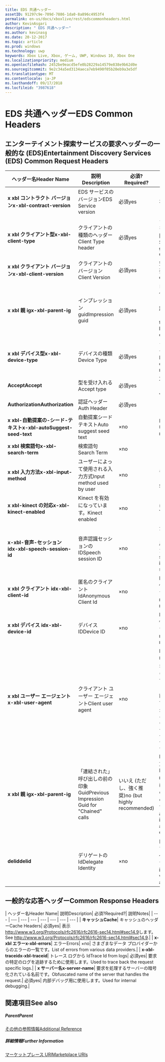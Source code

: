 ```yaml
---
title: EDS 共通ヘッダー
assetID: 91297c9e-709d-7886-1da0-8a896c4953f4
permalink: en-us/docs/xboxlive/rest/edscommonheaders.html
author: KevinAsgari
description: " EDS 共通ヘッダー"
ms.author: kevinasg
ms.date: 20-12-2017
ms.topic: article
ms.prod: windows
ms.technology: uwp
keywords: Xbox Live, Xbox, ゲーム, UWP, Windows 10, Xbox One
ms.localizationpriority: medium
ms.openlocfilehash: 2452be9eacd5efe0b28229a14579e838e9b62d0e
ms.sourcegitcommit: 9e2c34a5ed3134aeca7eb9490f05b20eb9a3e5df
ms.translationtype: MT
ms.contentlocale: ja-JP
ms.lasthandoff: 09/17/2018
ms.locfileid: "3987618"
---
```

# <a name="eds-common-headers"></a><span data-ttu-id="325c9-104">EDS 共通ヘッダー</span><span class="sxs-lookup"><span data-stu-id="325c9-104">EDS Common Headers</span></span>

<a id="ID4EO"></a>



## <a name="entertainment-discovery-services-eds-common-request-headers"></a><span data-ttu-id="325c9-105">エンターテイメント探索サービスの要求ヘッダーの一般的な (EDS)</span><span class="sxs-lookup"><span data-stu-id="325c9-105">Entertainment Discovery Services (EDS) Common Request Headers</span></span>

| <span data-ttu-id="325c9-106">ヘッダー名</span><span class="sxs-lookup"><span data-stu-id="325c9-106">Header Name</span></span>| <span data-ttu-id="325c9-107">説明</span><span class="sxs-lookup"><span data-stu-id="325c9-107">Description</span></span>| <span data-ttu-id="325c9-108">必須?</span><span class="sxs-lookup"><span data-stu-id="325c9-108">Required?</span></span>| <span data-ttu-id="325c9-109">説明</span><span class="sxs-lookup"><span data-stu-id="325c9-109">Notes</span></span>|
| --- | --- | --- | --- |
| <b><span data-ttu-id="325c9-110">x xbl コントラクト バージョン</span><span class="sxs-lookup"><span data-stu-id="325c9-110">x-xbl-contract-version</span></span></b>| <span data-ttu-id="325c9-111">EDS サービスのバージョン</span><span class="sxs-lookup"><span data-stu-id="325c9-111">EDS Service version</span></span>| <span data-ttu-id="325c9-112">必須</span><span class="sxs-lookup"><span data-stu-id="325c9-112">yes</span></span>| <span data-ttu-id="325c9-113">3.2</span><span class="sxs-lookup"><span data-stu-id="325c9-113">3.2</span></span>|
| <b><span data-ttu-id="325c9-114">x xbl クライアント型</span><span class="sxs-lookup"><span data-stu-id="325c9-114">x-xbl-client-type</span></span></b>| <span data-ttu-id="325c9-115">クライアントの種類のヘッダー</span><span class="sxs-lookup"><span data-stu-id="325c9-115">Client Type header</span></span>| <span data-ttu-id="325c9-116">必須</span><span class="sxs-lookup"><span data-stu-id="325c9-116">yes</span></span>| <span data-ttu-id="325c9-117">クライアントの種類を取得するチームに問い合わせます。</span><span class="sxs-lookup"><span data-stu-id="325c9-117">Speak to team to get your own Client Type .</span></span>|
| <b><span data-ttu-id="325c9-118">x xbl クライアント バージョン</span><span class="sxs-lookup"><span data-stu-id="325c9-118">x-xbl-client-version</span></span></b>| <span data-ttu-id="325c9-119">クライアントのバージョン</span><span class="sxs-lookup"><span data-stu-id="325c9-119">Client Version</span></span>| <span data-ttu-id="325c9-120">必須</span><span class="sxs-lookup"><span data-stu-id="325c9-120">yes</span></span>| <span data-ttu-id="325c9-121">空でない任意の文字列。</span><span class="sxs-lookup"><span data-stu-id="325c9-121">Any non-empty string.</span></span>|
| <b><span data-ttu-id="325c9-122">x xbl 親 ig</span><span class="sxs-lookup"><span data-stu-id="325c9-122">x-xbl-parent-ig</span></span></b>| <span data-ttu-id="325c9-123">インプレッション guid</span><span class="sxs-lookup"><span data-stu-id="325c9-123">Impression guid</span></span>| <span data-ttu-id="325c9-124">必須</span><span class="sxs-lookup"><span data-stu-id="325c9-124">yes</span></span>| <span data-ttu-id="325c9-125">ログに記録し、その他のサービス呼び出しの間での要求を追跡するために使用します。</span><span class="sxs-lookup"><span data-stu-id="325c9-125">Used to track request in logs and across other service calls.</span></span>|
| <b><span data-ttu-id="325c9-126">x xbl デバイス型</span><span class="sxs-lookup"><span data-stu-id="325c9-126">x-xbl-device-type</span></span></b>| <span data-ttu-id="325c9-127">デバイスの種類</span><span class="sxs-lookup"><span data-stu-id="325c9-127">Device Type</span></span>| <span data-ttu-id="325c9-128">必須</span><span class="sxs-lookup"><span data-stu-id="325c9-128">yes</span></span>| <span data-ttu-id="325c9-129">クライアントを表すデバイスです。</span><span class="sxs-lookup"><span data-stu-id="325c9-129">Device that the client is representing .</span></span>|
| <b><span data-ttu-id="325c9-130">Accept</span><span class="sxs-lookup"><span data-stu-id="325c9-130">Accept</span></span></b>| <span data-ttu-id="325c9-131">型を受け入れる</span><span class="sxs-lookup"><span data-stu-id="325c9-131">Accept type</span></span>| <span data-ttu-id="325c9-132">必須</span><span class="sxs-lookup"><span data-stu-id="325c9-132">yes</span></span>| <span data-ttu-id="325c9-133">XML または JSON します。</span><span class="sxs-lookup"><span data-stu-id="325c9-133">XML or JSON.</span></span>|
| <b><span data-ttu-id="325c9-134">Authorization</span><span class="sxs-lookup"><span data-stu-id="325c9-134">Authorization</span></span></b>| <span data-ttu-id="325c9-135">認証ヘッダー</span><span class="sxs-lookup"><span data-stu-id="325c9-135">Auth Header</span></span>| <span data-ttu-id="325c9-136">必須</span><span class="sxs-lookup"><span data-stu-id="325c9-136">yes</span></span>|  |
| <b><span data-ttu-id="325c9-137">x xbl-自動提案の-シード-テキスト</span><span class="sxs-lookup"><span data-stu-id="325c9-137">x-xbl-autoSuggest-seed-text</span></span></b>| <span data-ttu-id="325c9-138">自動提案シード テキスト</span><span class="sxs-lookup"><span data-stu-id="325c9-138">Auto suggest seed text</span></span>| <span data-ttu-id="325c9-139">×</span><span class="sxs-lookup"><span data-stu-id="325c9-139">no</span></span>| <span data-ttu-id="325c9-140">BI の使用と関連性</span><span class="sxs-lookup"><span data-stu-id="325c9-140">Used For BI and relevance</span></span>|
| <b><span data-ttu-id="325c9-141">x xbl 検索語句</span><span class="sxs-lookup"><span data-stu-id="325c9-141">x-xbl-search-term</span></span></b>| <span data-ttu-id="325c9-142">検索語句</span><span class="sxs-lookup"><span data-stu-id="325c9-142">Search Term</span></span>| <span data-ttu-id="325c9-143">×</span><span class="sxs-lookup"><span data-stu-id="325c9-143">no</span></span>|  |
| <b><span data-ttu-id="325c9-144">x xbl 入力方法</span><span class="sxs-lookup"><span data-stu-id="325c9-144">x-xbl-input-method</span></span></b>| <span data-ttu-id="325c9-145">ユーザーによって使用される入力方式</span><span class="sxs-lookup"><span data-stu-id="325c9-145">Input method used by user</span></span>| <span data-ttu-id="325c9-146">×</span><span class="sxs-lookup"><span data-stu-id="325c9-146">no</span></span>| <span data-ttu-id="325c9-147">コント ローラー、音声認識、Kinect します。</span><span class="sxs-lookup"><span data-stu-id="325c9-147">Controller, Speech, Kinect .</span></span>|
| <b><span data-ttu-id="325c9-148">x xbl-kinect の対応</span><span class="sxs-lookup"><span data-stu-id="325c9-148">x-xbl-kinect-enabled</span></span></b>| <span data-ttu-id="325c9-149">Kinect を有効になっています。</span><span class="sxs-lookup"><span data-stu-id="325c9-149">Kinect enabled</span></span>| <span data-ttu-id="325c9-150">×</span><span class="sxs-lookup"><span data-stu-id="325c9-150">no</span></span>| <span data-ttu-id="325c9-151">はい/いいえ。</span><span class="sxs-lookup"><span data-stu-id="325c9-151">Yes/no.</span></span>|
| <b><span data-ttu-id="325c9-152">x-xbl-音声-セッション id</span><span class="sxs-lookup"><span data-stu-id="325c9-152">x-xbl-speech-session-id</span></span></b>| <span data-ttu-id="325c9-153">音声認識セッションの ID</span><span class="sxs-lookup"><span data-stu-id="325c9-153">Speech session ID</span></span>| <span data-ttu-id="325c9-154">×</span><span class="sxs-lookup"><span data-stu-id="325c9-154">no</span></span>| <span data-ttu-id="325c9-155">かどうかのセッションは、音声認識を使用して開始されました。</span><span class="sxs-lookup"><span data-stu-id="325c9-155">Whether session was initiated using speech.</span></span>|
| <b><span data-ttu-id="325c9-156">x xbl クライアント id</span><span class="sxs-lookup"><span data-stu-id="325c9-156">x-xbl-client-id</span></span></b>| <span data-ttu-id="325c9-157">匿名のクライアント Id</span><span class="sxs-lookup"><span data-stu-id="325c9-157">Anonymous Client Id</span></span>| <span data-ttu-id="325c9-158">×</span><span class="sxs-lookup"><span data-stu-id="325c9-158">no</span></span>| <span data-ttu-id="325c9-159">BI レポートと関連性のために使用します。</span><span class="sxs-lookup"><span data-stu-id="325c9-159">Used for BI reporting and relevance.</span></span>|
| <b><span data-ttu-id="325c9-160">x xbl デバイス id</span><span class="sxs-lookup"><span data-stu-id="325c9-160">x-xbl-device-id</span></span></b>| <span data-ttu-id="325c9-161">デバイス ID</span><span class="sxs-lookup"><span data-stu-id="325c9-161">Device ID</span></span>| <span data-ttu-id="325c9-162">×</span><span class="sxs-lookup"><span data-stu-id="325c9-162">no</span></span>| <span data-ttu-id="325c9-163">BI レポートと関連性のために使用します。</span><span class="sxs-lookup"><span data-stu-id="325c9-163">Used for BI reporting and relevance.</span></span>|
| <b><span data-ttu-id="325c9-164">x xbl ユーザー エージェント</span><span class="sxs-lookup"><span data-stu-id="325c9-164">x-xbl-user-agent</span></span></b>| <span data-ttu-id="325c9-165">クライアント ユーザー エージェント</span><span class="sxs-lookup"><span data-stu-id="325c9-165">Client user agent</span></span>| <span data-ttu-id="325c9-166">×</span><span class="sxs-lookup"><span data-stu-id="325c9-166">no</span></span>| <span data-ttu-id="325c9-167">BI に使われます。</span><span class="sxs-lookup"><span data-stu-id="325c9-167">Used for BI.</span></span> <span data-ttu-id="325c9-168">"&lt;名 >/&lt;バージョン > (&lt;OS バージョン > です。&lt;プラットフォーム > です。&lt;機能 > です。&lt;製造 > です。&lt;モデル >)"です。</span><span class="sxs-lookup"><span data-stu-id="325c9-168">"&lt;name>/&lt;version> (&lt;OS version>; &lt;platform>; &lt;capability>; &lt;manufacture>; &lt;model>)".</span></span>|
| <b><span data-ttu-id="325c9-169">x xbl 親 ig</span><span class="sxs-lookup"><span data-stu-id="325c9-169">x-xbl-parent-ig</span></span></b>| <span data-ttu-id="325c9-170">「連結された」呼び出しの前の印象 Guid</span><span class="sxs-lookup"><span data-stu-id="325c9-170">Previous Impression Guid for "Chained" calls</span></span>| <span data-ttu-id="325c9-171">いいえ (ただし、強く推奨)</span><span class="sxs-lookup"><span data-stu-id="325c9-171">no (but highly recommended)</span></span>| <span data-ttu-id="325c9-172">BI 関連性のために重要です。</span><span class="sxs-lookup"><span data-stu-id="325c9-172">Important for BI relevance.</span></span> <span data-ttu-id="325c9-173">たとえば、参照の呼び出しの IG は、呼び出しの詳細は次の親 IG です。</span><span class="sxs-lookup"><span data-stu-id="325c9-173">For example, a Browse call's IG is the parent IG for a following up detail call.</span></span>|
| <b><span data-ttu-id="325c9-174">delid</span><span class="sxs-lookup"><span data-stu-id="325c9-174">delid</span></span></b>| <span data-ttu-id="325c9-175">デリゲートの Id</span><span class="sxs-lookup"><span data-stu-id="325c9-175">Delegate Identity</span></span>| <span data-ttu-id="325c9-176">×</span><span class="sxs-lookup"><span data-stu-id="325c9-176">no</span></span>| <span data-ttu-id="325c9-177">内部サービスで使用すると、ユーザーの代わりに動作します。</span><span class="sxs-lookup"><span data-stu-id="325c9-177">Used by internal services to work on behalf of a user.</span></span>|

## <a name="common-response-headers"></a><span data-ttu-id="325c9-178">一般的な応答ヘッダー</span><span class="sxs-lookup"><span data-stu-id="325c9-178">Common Response Headers</span></span>

| <span data-ttu-id="325c9-179">ヘッダー名</span><span class="sxs-lookup"><span data-stu-id="325c9-179">Header Name</span></span>| <span data-ttu-id="325c9-180">説明</span><span class="sxs-lookup"><span data-stu-id="325c9-180">Description</span></span>| <span data-ttu-id="325c9-181">必須?</span><span class="sxs-lookup"><span data-stu-id="325c9-181">Required?</span></span>| <span data-ttu-id="325c9-182">説明</span><span class="sxs-lookup"><span data-stu-id="325c9-182">Notes</span></span>|
| --- | --- | --- | --- | --- | --- | --- | --- |
| <b><span data-ttu-id="325c9-183">キャッシュ</span><span class="sxs-lookup"><span data-stu-id="325c9-183">Cache</span></span></b>| <span data-ttu-id="325c9-184">キャッシュのヘッダー</span><span class="sxs-lookup"><span data-stu-id="325c9-184">Cache Headers</span></span>| <span data-ttu-id="325c9-185">必須</span><span class="sxs-lookup"><span data-stu-id="325c9-185">yes</span></span>| <span data-ttu-id="325c9-186">表示<a href="http://www.w3.org/Protocols/rfc2616/rfc2616-sec14.html#sec14.9">http://www.w3.org/Protocols/rfc2616/rfc2616-sec14.html#sec14.9</a>します。</span><span class="sxs-lookup"><span data-stu-id="325c9-186">See <a href="http://www.w3.org/Protocols/rfc2616/rfc2616-sec14.html#sec14.9">http://www.w3.org/Protocols/rfc2616/rfc2616-sec14.html#sec14.9</a>.</span></span>|
| <b><span data-ttu-id="325c9-187">x-xbl エラー</span><span class="sxs-lookup"><span data-stu-id="325c9-187">x-xbl-errors</span></span></b>| <span data-ttu-id="325c9-188">エラー</span><span class="sxs-lookup"><span data-stu-id="325c9-188">Errors</span></span>| <span data-ttu-id="325c9-189">×</span><span class="sxs-lookup"><span data-stu-id="325c9-189">no</span></span>| <span data-ttu-id="325c9-190">さまざまなデータ プロバイダーからのエラーの一覧です。</span><span class="sxs-lookup"><span data-stu-id="325c9-190">List of errors from various data providers.</span></span>|
| <b><span data-ttu-id="325c9-191">x-xbl-traceid</span><span class="sxs-lookup"><span data-stu-id="325c9-191">x-xbl-traceid</span></span></b>| <span data-ttu-id="325c9-192">トレース ログから Id</span><span class="sxs-lookup"><span data-stu-id="325c9-192">Trace Id from logs</span></span>| <span data-ttu-id="325c9-193">必須</span><span class="sxs-lookup"><span data-stu-id="325c9-193">yes</span></span>| <span data-ttu-id="325c9-194">要求の特定のログを追跡するために使用します。</span><span class="sxs-lookup"><span data-stu-id="325c9-194">Used to trace back the request specific logs.</span></span>|
| <b><span data-ttu-id="325c9-195">x サーバー名</span><span class="sxs-lookup"><span data-stu-id="325c9-195">x-server-name</span></span></b>| <span data-ttu-id="325c9-196">要求を処理するサーバーの暗号化されている名前です。</span><span class="sxs-lookup"><span data-stu-id="325c9-196">Obfuscated name of the server that handles the request.</span></span>| <span data-ttu-id="325c9-197">必須</span><span class="sxs-lookup"><span data-stu-id="325c9-197">yes</span></span>| <span data-ttu-id="325c9-198">内部デバッグ用に使用します。</span><span class="sxs-lookup"><span data-stu-id="325c9-198">Used for internal debugging.</span></span>|

<a id="ID4EECAC"></a>


## <a name="see-also"></a><span data-ttu-id="325c9-199">関連項目</span><span class="sxs-lookup"><span data-stu-id="325c9-199">See also</span></span>

<a id="ID4EGCAC"></a>


##### <a name="parent"></a><span data-ttu-id="325c9-200">Parent</span><span class="sxs-lookup"><span data-stu-id="325c9-200">Parent</span></span>  

[<span data-ttu-id="325c9-201">その他の参照情報</span><span class="sxs-lookup"><span data-stu-id="325c9-201">Additional Reference</span></span>](atoc-xboxlivews-reference-additional.md)


<a id="ID4ESCAC"></a>


##### <a name="further-information"></a><span data-ttu-id="325c9-202">詳細情報</span><span class="sxs-lookup"><span data-stu-id="325c9-202">Further Information</span></span>

[<span data-ttu-id="325c9-203">マーケットプレース URI</span><span class="sxs-lookup"><span data-stu-id="325c9-203">Marketplace URIs</span></span>](../uri/marketplace/atoc-reference-marketplace.md)
